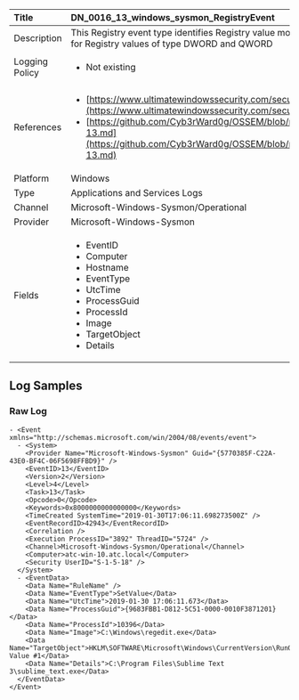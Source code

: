| Title          | DN_0016_13_windows_sysmon_RegistryEvent                                                                                                      |
|:---------------|:-----------------------------------------------------------------------------------------------------------------|
| Description    | This Registry event type identifies Registry value modifications. The event  records the value written for Registry values of type DWORD and QWORD                                                                                                |
| Logging Policy | <ul><li> Not existing </li></ul> |
| References     | <ul><li>[https://www.ultimatewindowssecurity.com/securitylog/encyclopedia/event.aspx?eventid=90013](https://www.ultimatewindowssecurity.com/securitylog/encyclopedia/event.aspx?eventid=90013)</li><li>[https://github.com/Cyb3rWard0g/OSSEM/blob/master/data_dictionaries/windows/sysmon/event-13.md](https://github.com/Cyb3rWard0g/OSSEM/blob/master/data_dictionaries/windows/sysmon/event-13.md)</li></ul>                                  |
| Platform       | Windows   |
| Type           | Applications and Services Logs 		| 
| Channel        | Microsoft-Windows-Sysmon/Operational    |
| Provider       | Microsoft-Windows-Sysmon   |
| Fields         | <ul><li>EventID</li><li>Computer</li><li>Hostname</li><li>EventType</li><li>UtcTime</li><li>ProcessGuid</li><li>ProcessId</li><li>Image</li><li>TargetObject</li><li>Details</li></ul>                                               |


## Log Samples

### Raw Log

```
- <Event xmlns="http://schemas.microsoft.com/win/2004/08/events/event">
  - <System>
    <Provider Name="Microsoft-Windows-Sysmon" Guid="{5770385F-C22A-43E0-BF4C-06F5698FFBD9}" /> 
    <EventID>13</EventID> 
    <Version>2</Version> 
    <Level>4</Level> 
    <Task>13</Task> 
    <Opcode>0</Opcode> 
    <Keywords>0x8000000000000000</Keywords> 
    <TimeCreated SystemTime="2019-01-30T17:06:11.698273500Z" /> 
    <EventRecordID>42943</EventRecordID> 
    <Correlation /> 
    <Execution ProcessID="3892" ThreadID="5724" /> 
    <Channel>Microsoft-Windows-Sysmon/Operational</Channel> 
    <Computer>atc-win-10.atc.local</Computer> 
    <Security UserID="S-1-5-18" /> 
  </System>
  - <EventData>
    <Data Name="RuleName" /> 
    <Data Name="EventType">SetValue</Data> 
    <Data Name="UtcTime">2019-01-30 17:06:11.673</Data> 
    <Data Name="ProcessGuid">{9683FBB1-D812-5C51-0000-0010F3871201}</Data> 
    <Data Name="ProcessId">10396</Data> 
    <Data Name="Image">C:\Windows\regedit.exe</Data> 
    <Data Name="TargetObject">HKLM\SOFTWARE\Microsoft\Windows\CurrentVersion\RunOnce\New Value #1</Data> 
    <Data Name="Details">C:\Program Files\Sublime Text 3\sublime_text.exe</Data> 
  </EventData>
</Event>

```




